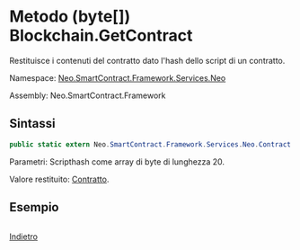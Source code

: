 # Metodo (byte[]) Blockchain.GetContract 

Restituisce i contenuti del contratto dato l'hash dello script di un contratto.

Namespace: [Neo.SmartContract.Framework.Services.Neo](../../neo.md)

Assembly: Neo.SmartContract.Framework

## Sintassi

```c#
public static extern Neo.SmartContract.Framework.Services.Neo.Contract GetContract(byte[] script_hash)
```

Parametri: Scripthash come array di byte di lunghezza 20.

Valore restituito: [Contratto](../Contract.md).

## Esempio

```

```



[Indietro](../Blockchain.md)
